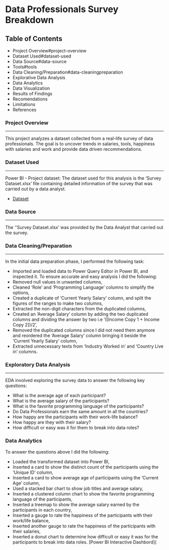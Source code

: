 # Data Professionals Survey Breakdown

## Table of Contents

- Project Overview#project-overview
- Dataset Used#dataset-used
- Data Source#data-source
- Tools#tools
- Data Cleaning/Preparation#data-cleaningpreparation
- Explorative Data Analysis
- Data Analytics
- Data Visualization
- Results of Findings
- Recomendations
- Limitations
- References
  
### Project Overview
---

This project analyzes a dataset collected from a real-life survey of data professionals. The goal is to uncover trends in salaries, tools, happiness with salaries and work and provide data driven recommendations.

### Dataset Used
---

Power BI - Project dataset: The dataset used for this analysis is the ‘Survey Dataset.xlsx’ file containing detailed information of the survey that was carried out by a data analyst.
- [Dataset](https://github.com/RuthOgholi/Power-BI-Project/blob/main/Survey%20Dataset.xlsx)

### Data Source
---
The '‘Survey Dataset.xlsx’ was provided by the Data Analyst that carried out the survey.

### Data Cleaning/Preparation
---
In the initial data preparation phase, I performed the following task:
- Imported and loaded data to Power Query Editor in Power BI, and inspected it.
To ensure accurate and easy analysis I did the following:
- Removed null values in unwanted columns,
- Cleaned ‘Role’ and ‘Programming Language’ columns to simplify the options,
- Created a duplicate of ‘Current Yearly Salary’ column, and split the figures of the ranges to make two columns,
- Extracted the non-digit characters from the duplicated columns,
- Created an ‘Average Salary’ column by adding the two duplicated columns and dividing  the answer by two i.e ‘([Income Copy 1 + Income Copy 2])/2’,
- Removed the duplicated columns since I did not need them anymore and reordered the ‘Average Salary’ column bringing it beside the ‘Current Yearly Salary’ column,
- Extracted unnecessary texts from ‘Industry Worked in’ and ‘Country Live in’ columns.

### Exploratory Data Analysis
---
EDA involved exploring the survey data to answer the following key questions:
- What is the average age of each participant?
- What is the average salary of the participants? 
- What is the favorite programming language of the participants?
- Do Data Professionals earn the same amount in all the countries?
- How happy are the participants with their work-life balance?
- How happy are they with their salary?
- How difficult or easy was it for them to break into data roles?

### Data Analytics
To answer the questions above I did the following:
- Loaded the transformed dataset into Power BI,
- Inserted a card to show the distinct count of the participants using the ‘Unique ID’ column,
- Inserted a card to show average age of participants using the ‘Current Age’ column,
- Used a stacked bar chart to show job titles and average salary,
- Inserted a clustered column chart to show the favorite programming language of the participants,
- Inserted a treemap to show the average salary earned by the participants in each country,
- Inserted a gauge to rate the happiness of the participants with their work/life balance,
- Inserted another gauge to rate the happiness of the participants with their salaries,
- Inserted a donut chart to determine how difficult or easy it was for the participants to break into data roles.
[Power BI Interactive Dashbord](



